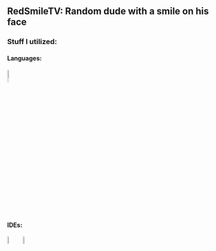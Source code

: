 ## RedSmileTV: Random dude with a smile on his face

### Stuff I utilized:
  
  #### Languages:
  <img src="https://raw.githubusercontent.com/yurijserrano/Github-Profile-Readme-Logos/master/programming%20languages/java.svg" width=8.5%>


  #### IDEs:
  <img src="https://raw.githubusercontent.com/yurijserrano/Github-Profile-Readme-Logos/master/text%20editors/vscode.svg" width=6.5% align="left">
  <img src="https://raw.githubusercontent.com/yurijserrano/Github-Profile-Readme-Logos/master/ides/intellij.svg" width=6.5% align="left">

<!--
**RedSmileTV/RedSmileTV** is a ✨ _special_ ✨ repository because its `README.md` (this file) appears on your GitHub profile.
-->
